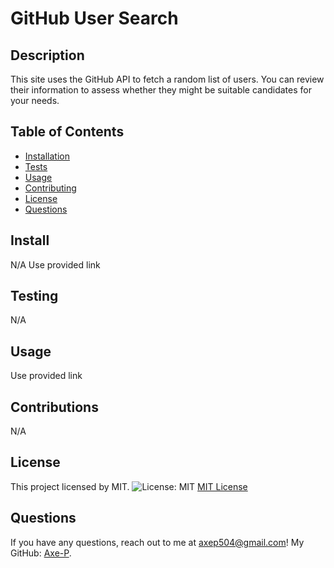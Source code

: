 # GitHub User Search

## Description
This site uses the GitHub API to fetch a random list of users. You can review their information to assess whether they might be suitable candidates for your needs.

## Table of Contents
- [Installation](#install)
- [Tests](#test)
- [Usage](#usage)
- [Contributing](#contributions)
- [License](#license)
- [Questions](#questions)

## Install
N/A Use provided link

## Testing
N/A

## Usage
Use provided link

## Contributions
N/A


## License
This project licensed by MIT.
![License: MIT](https://img.shields.io/badge/License-MIT-yellow.svg)
[MIT License](https://opensource.org/licenses/MIT)


## Questions
If you have any questions, reach out to me at [axep504@gmail.com](mailto:axep504@gmail.com)! My GitHub: [Axe-P](https://github.com/Axe-P).
